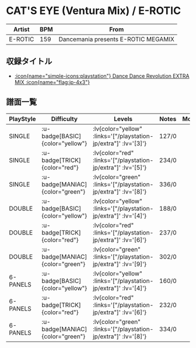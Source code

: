 # CAT'S EYE (Ventura Mix) / E-ROTIC

|Artist|BPM|From|
|------|---|----|
|E-ROTIC|159|Dancemania presents E-ROTIC MEGAMIX|

## 収録タイトル

- [ :icon{name="simple-icons:playstation"} Dance Dance Revolution EXTRA MIX :icon{name="flag:jp-4x3"} ](/playstation-jp/extra)

## 譜面一覧

|PlayStyle|Difficulty|Levels|Notes|Movie|
|---------|----------|------|-----|-----|
|SINGLE| :u-badge[BASIC]{color="yellow"} | :lv{color="yellow" :links='["/playstation-jp/extra"]' :lv='[3]'} |127/0||
|SINGLE| :u-badge[TRICK]{color="red"} | :lv{color="red" :links='["/playstation-jp/extra"]' :lv='[5]'} |234/0||
|SINGLE| :u-badge[MANIAC]{color="green"} | :lv{color="green" :links='["/playstation-jp/extra"]' :lv='[8]'} |336/0||
|DOUBLE| :u-badge[BASIC]{color="yellow"} | :lv{color="yellow" :links='["/playstation-jp/extra"]' :lv='[4]'} |188/0||
|DOUBLE| :u-badge[TRICK]{color="red"} | :lv{color="red" :links='["/playstation-jp/extra"]' :lv='[6]'} |237/0||
|DOUBLE| :u-badge[MANIAC]{color="green"} | :lv{color="green" :links='["/playstation-jp/extra"]' :lv='[9]'} |302/0||
|6-PANELS| :u-badge[BASIC]{color="yellow"} | :lv{color="yellow" :links='["/playstation-jp/extra"]' :lv='[4]'} |160/0||
|6-PANELS| :u-badge[TRICK]{color="red"} | :lv{color="red" :links='["/playstation-jp/extra"]' :lv='[6]'} |232/0||
|6-PANELS| :u-badge[MANIAC]{color="green"} | :lv{color="green" :links='["/playstation-jp/extra"]' :lv='[8]'} |334/0||
